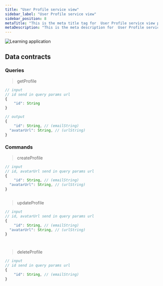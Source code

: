 ```yaml
---
title: "User Profile service view"
sidebar_label: "User Profile service view"
sidebar_position: 8
metaTitle: "This is the meta title tag for  User Profile service view page"
metaDescription: "This is the meta description for  User Profile service views page"
---
```



![Learning application](/img/userProfileServiceDB.png)

## Data contracts

### Queries

> getProfile

``` javascript
// input
// id send in query params url
{
	"id": String
}

// output
{
	"id": String, // (emailString)
  "avatarUrl": String, // (urlString)
}

```




### Commands


> createProfile

``` javascript
// input
// id, avatarUrl send in query params url
{
	"id": String, // (emailString)
  "avatarUrl": String, // (urlString)
}



```


> updateProfile

``` javascript
// input
// id, avatarUrl send in query params url
{
	"id": String, // (emailString)
  "avatarUrl": String, // (urlString)
}




```


> deleteProfile

``` javascript
// input
// id send in query params url
{
	"id": String, // (emailString)
}




```
